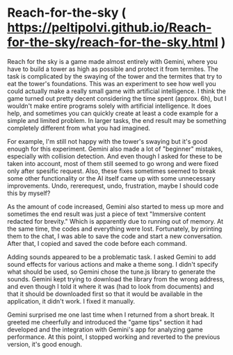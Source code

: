 # Reach-for-the-sky ( https://peltipolvi.github.io/Reach-for-the-sky/reach-for-the-sky.html )

Reach for the sky is a game made almost entirely with Gemini, where you have to build a tower as high as possible and protect it from termites. The task is complicated by the swaying of the tower and the termites that try to eat the tower's foundations. This was an experiment to see how well you could actually make a really small game with artificial intelligence. I think the game turned out pretty decent considering the time spent (approx. 6h), but I wouldn't make entire programs solely with artificial intelligence. It does help, and sometimes you can quickly create at least a code example for a simple and limited problem. In larger tasks, the end result may be something completely different from what you had imagined.

For example, I'm still not happy with the tower's swaying but it's good enough for this experiment. Gemini also made a lot of "beginner" mistakes, especially with collision detection. And even though I asked for these to be taken into account, most of them still seemed to go wrong and were fixed only after spesific request. Also, these fixes sometimes seemed to break some other functionality or the AI ​​itself came up with some unnecessary improvements. Undo, rererequest, undo, frustration, maybe I should code this by myself?

As the amount of code increased, Gemini also started to mess up more and sometimes the end result was just a piece of text "Immersive content redacted for brevity." Which is apparently due to running out of memory. At the same time, the codes and everything were lost. Fortunately, by printing them to the chat, I was able to save the code and start a new conversation. After that, I copied and saved the code before each command.

Adding sounds appeared to be a problematic task. I asked Gemini to add sound effects for various actions and make a theme song. I didn't specify what should be used, so Gemini chose the tune.js library to generate the sounds. Gemini kept trying to download the library from the wrong address, and even though I told it where it was (had to look from documents) and that it should be downloaded first so that it would be available in the application, it didn't work. I fixed it manually.

Gemini surprised me one last time when I returned from a short break. It greeted me cheerfully and introduced the "game tips" section it had developed and the integration with Gemini's app for analyzing game performance. At this point, I stopped working and reverted to the previous version, it's good enough.
